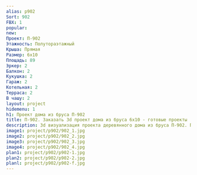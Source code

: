 ```yaml
---
alias: p902
Sort: 902
FBX: 1
popular: 
new: 
Проект: П-902
Этажность: Полутораэтажный
Крыша: Прямая
Размер: 6х10
Площадь: 89
Эркер: 2
Балкон: 2
Кукушка: 2
Гараж: 2
Котельная: 2
Терраса: 2
В чашу: 2
layout: project
hidemenu: 1
h1: Проект дома из бруса П-902
title: П-902. Заказать 3d проект дома из бруса 6х10 - готовые проекты
description: 3d визуализация проекта деревянного дома из бруса П-902. Площадь 89 м2, размер 6х10. Вы можете внести любые изменения в проект.
image1: project/p902/902_1.jpg
image2: project/p902/902_2.jpg
image3: project/p902/902_3.jpg
image4: project/p902/902_4.jpg
plan1: project/p902/p902-1.jpg
plan2: project/p902/p902-2.jpg
planl: project/p902/p902-f.jpg
---
```

